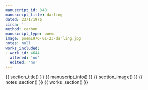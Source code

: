 ```yaml
---
manuscript_id: 848
manuscript_title: darling
dated: 23/1/1976
circa: ''
method: carbon
manuscript_type: poem
image: poem1976-01-23-darling.jpg
notes: null
works_included:
- work_id: 4644
  altered: 'no'
  edited: 'no'
---
```


{{ section_title() }}
{{ manuscript_info() }}
{{ section_image() }}
{{ notes_section() }}
{{ works_section() }}
